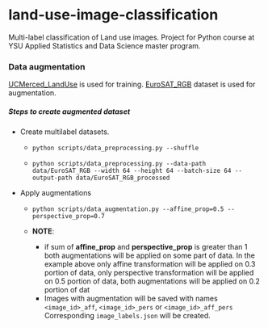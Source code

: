 # land-use-image-classification
Multi-label classification of Land use images. Project for Python course at YSU Applied Statistics and Data Science master program.

### Data augmentation

[UCMerced_LandUse](http://weegee.vision.ucmerced.edu/datasets/landuse.html) is used for training.  [EuroSAT_RGB](https://github.com/phelber/EuroSAT) dataset is used for augmentation.

##### Steps to create augmented dataset

- Create multilabel datasets.

  - ```
    python scripts/data_preprocessing.py --shuffle
    ```

  - ```
    python scripts/data_preprocessing.py --data-path data/EuroSAT_RGB --width 64 --height 64 --batch-size 64 --output-path data/EuroSAT_RGB_processed
    ```

- Apply augmentations

  - ```
    python scripts/data_augmentation.py --affine_prop=0.5 --perspective_prop=0.7
    ```

  - **NOTE**:
    - if sum of **affine_prop** and **perspective_prop**   is greater than 1 both augmentations will be applied on some part of data. In the example above only affine transformation will be applied on 0.3 portion of data, only perspective transformation  will be applied on 0.5 portion of data, both augmentations will be applied on 0.2 portion of dat
    - Images with augmentation will be saved with names `<image_id>_aff`, `<image_id>_pers` or `<image_id>_aff_pers` Corresponding `image_labels.json` will be created.
